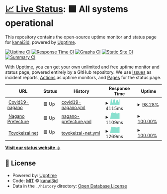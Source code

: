 # [📈 Live Status](https://kanai3id.github.io/upptime): <!--live status--> **🟩 All systems operational**

This repository contains the open-source uptime monitor and status page for [kanai3id](https://kanai3id.github.io/upptime), powered by [Upptime](https://github.com/upptime/upptime).

[![Uptime CI](https://github.com/koj-co/upptime/workflows/Uptime%20CI/badge.svg)](https://github.com/koj-co/upptime/actions?query=workflow%3A%22Uptime+CI%22)
[![Response Time CI](https://github.com/koj-co/upptime/workflows/Response%20Time%20CI/badge.svg)](https://github.com/koj-co/upptime/actions?query=workflow%3A%22Response+Time+CI%22)
[![Graphs CI](https://github.com/koj-co/upptime/workflows/Graphs%20CI/badge.svg)](https://github.com/koj-co/upptime/actions?query=workflow%3A%22Graphs+CI%22)
[![Static Site CI](https://github.com/koj-co/upptime/workflows/Static%20Site%20CI/badge.svg)](https://github.com/koj-co/upptime/actions?query=workflow%3A%22Static+Site+CI%22)
[![Summary CI](https://github.com/koj-co/upptime/workflows/Summary%20CI/badge.svg)](https://github.com/koj-co/upptime/actions?query=workflow%3A%22Summary+CI%22)

With [Upptime](https://upptime.js.org), you can get your own unlimited and free uptime monitor and status page, powered entirely by a GitHub repository. We use [Issues](https://github.com/kanai3id/upptime/issues) as incident reports, [Actions](https://github.com/kanai3id/upptime/actions) as uptime monitors, and [Pages](https://kanai3id.github.io/upptime) for the status page.

<!--start: status pages-->
<!-- This summary is generated by Upptime (https://github.com/upptime/upptime) -->
<!-- Do not edit this manually, your changes will be overwritten -->
<!-- prettier-ignore -->
| URL | Status | History | Response Time | Uptime |
| --- | ------ | ------- | ------------- | ------ |
| <img alt="" src="https://favicons.githubusercontent.com/covid19-nagano.info" height="13"> [Covid19-nagano](https://covid19-nagano.info) | 🟩 Up | [covid19-nagano.yml](https://github.com/kanai3id/upptime/commits/HEAD/history/covid19-nagano.yml) | <details><summary><img alt="Response time graph" src="./graphs/covid19-nagano/response-time-week.png" height="20"> 4115ms</summary><br><a href="https://kanai3id.github.io/upptime/history/covid19-nagano"><img alt="Response time 1954" src="https://img.shields.io/endpoint?url=https%3A%2F%2Fraw.githubusercontent.com%2Fkanai3id%2Fupptime%2FHEAD%2Fapi%2Fcovid19-nagano%2Fresponse-time.json"></a><br><a href="https://kanai3id.github.io/upptime/history/covid19-nagano"><img alt="24-hour response time 2630" src="https://img.shields.io/endpoint?url=https%3A%2F%2Fraw.githubusercontent.com%2Fkanai3id%2Fupptime%2FHEAD%2Fapi%2Fcovid19-nagano%2Fresponse-time-day.json"></a><br><a href="https://kanai3id.github.io/upptime/history/covid19-nagano"><img alt="7-day response time 4115" src="https://img.shields.io/endpoint?url=https%3A%2F%2Fraw.githubusercontent.com%2Fkanai3id%2Fupptime%2FHEAD%2Fapi%2Fcovid19-nagano%2Fresponse-time-week.json"></a><br><a href="https://kanai3id.github.io/upptime/history/covid19-nagano"><img alt="30-day response time 2634" src="https://img.shields.io/endpoint?url=https%3A%2F%2Fraw.githubusercontent.com%2Fkanai3id%2Fupptime%2FHEAD%2Fapi%2Fcovid19-nagano%2Fresponse-time-month.json"></a><br><a href="https://kanai3id.github.io/upptime/history/covid19-nagano"><img alt="1-year response time 1954" src="https://img.shields.io/endpoint?url=https%3A%2F%2Fraw.githubusercontent.com%2Fkanai3id%2Fupptime%2FHEAD%2Fapi%2Fcovid19-nagano%2Fresponse-time-year.json"></a></details> | <details><summary><a href="https://kanai3id.github.io/upptime/history/covid19-nagano">98.28%</a></summary><a href="https://kanai3id.github.io/upptime/history/covid19-nagano"><img alt="All-time uptime 97.22%" src="https://img.shields.io/endpoint?url=https%3A%2F%2Fraw.githubusercontent.com%2Fkanai3id%2Fupptime%2FHEAD%2Fapi%2Fcovid19-nagano%2Fuptime.json"></a><br><a href="https://kanai3id.github.io/upptime/history/covid19-nagano"><img alt="24-hour uptime 100.00%" src="https://img.shields.io/endpoint?url=https%3A%2F%2Fraw.githubusercontent.com%2Fkanai3id%2Fupptime%2FHEAD%2Fapi%2Fcovid19-nagano%2Fuptime-day.json"></a><br><a href="https://kanai3id.github.io/upptime/history/covid19-nagano"><img alt="7-day uptime 98.28%" src="https://img.shields.io/endpoint?url=https%3A%2F%2Fraw.githubusercontent.com%2Fkanai3id%2Fupptime%2FHEAD%2Fapi%2Fcovid19-nagano%2Fuptime-week.json"></a><br><a href="https://kanai3id.github.io/upptime/history/covid19-nagano"><img alt="30-day uptime 93.72%" src="https://img.shields.io/endpoint?url=https%3A%2F%2Fraw.githubusercontent.com%2Fkanai3id%2Fupptime%2FHEAD%2Fapi%2Fcovid19-nagano%2Fuptime-month.json"></a><br><a href="https://kanai3id.github.io/upptime/history/covid19-nagano"><img alt="1-year uptime 97.22%" src="https://img.shields.io/endpoint?url=https%3A%2F%2Fraw.githubusercontent.com%2Fkanai3id%2Fupptime%2FHEAD%2Fapi%2Fcovid19-nagano%2Fuptime-year.json"></a></details>
| <img alt="" src="https://favicons.githubusercontent.com/www.pref.nagano.lg.jp" height="13"> [Nagano Prefecture](https://www.pref.nagano.lg.jp) | 🟩 Up | [nagano-prefecture.yml](https://github.com/kanai3id/upptime/commits/HEAD/history/nagano-prefecture.yml) | <details><summary><img alt="Response time graph" src="./graphs/nagano-prefecture/response-time-week.png" height="20"> 1109ms</summary><br><a href="https://kanai3id.github.io/upptime/history/nagano-prefecture"><img alt="Response time 1029" src="https://img.shields.io/endpoint?url=https%3A%2F%2Fraw.githubusercontent.com%2Fkanai3id%2Fupptime%2FHEAD%2Fapi%2Fnagano-prefecture%2Fresponse-time.json"></a><br><a href="https://kanai3id.github.io/upptime/history/nagano-prefecture"><img alt="24-hour response time 1205" src="https://img.shields.io/endpoint?url=https%3A%2F%2Fraw.githubusercontent.com%2Fkanai3id%2Fupptime%2FHEAD%2Fapi%2Fnagano-prefecture%2Fresponse-time-day.json"></a><br><a href="https://kanai3id.github.io/upptime/history/nagano-prefecture"><img alt="7-day response time 1109" src="https://img.shields.io/endpoint?url=https%3A%2F%2Fraw.githubusercontent.com%2Fkanai3id%2Fupptime%2FHEAD%2Fapi%2Fnagano-prefecture%2Fresponse-time-week.json"></a><br><a href="https://kanai3id.github.io/upptime/history/nagano-prefecture"><img alt="30-day response time 1043" src="https://img.shields.io/endpoint?url=https%3A%2F%2Fraw.githubusercontent.com%2Fkanai3id%2Fupptime%2FHEAD%2Fapi%2Fnagano-prefecture%2Fresponse-time-month.json"></a><br><a href="https://kanai3id.github.io/upptime/history/nagano-prefecture"><img alt="1-year response time 1029" src="https://img.shields.io/endpoint?url=https%3A%2F%2Fraw.githubusercontent.com%2Fkanai3id%2Fupptime%2FHEAD%2Fapi%2Fnagano-prefecture%2Fresponse-time-year.json"></a></details> | <details><summary><a href="https://kanai3id.github.io/upptime/history/nagano-prefecture">100.00%</a></summary><a href="https://kanai3id.github.io/upptime/history/nagano-prefecture"><img alt="All-time uptime 100.00%" src="https://img.shields.io/endpoint?url=https%3A%2F%2Fraw.githubusercontent.com%2Fkanai3id%2Fupptime%2FHEAD%2Fapi%2Fnagano-prefecture%2Fuptime.json"></a><br><a href="https://kanai3id.github.io/upptime/history/nagano-prefecture"><img alt="24-hour uptime 100.00%" src="https://img.shields.io/endpoint?url=https%3A%2F%2Fraw.githubusercontent.com%2Fkanai3id%2Fupptime%2FHEAD%2Fapi%2Fnagano-prefecture%2Fuptime-day.json"></a><br><a href="https://kanai3id.github.io/upptime/history/nagano-prefecture"><img alt="7-day uptime 100.00%" src="https://img.shields.io/endpoint?url=https%3A%2F%2Fraw.githubusercontent.com%2Fkanai3id%2Fupptime%2FHEAD%2Fapi%2Fnagano-prefecture%2Fuptime-week.json"></a><br><a href="https://kanai3id.github.io/upptime/history/nagano-prefecture"><img alt="30-day uptime 100.00%" src="https://img.shields.io/endpoint?url=https%3A%2F%2Fraw.githubusercontent.com%2Fkanai3id%2Fupptime%2FHEAD%2Fapi%2Fnagano-prefecture%2Fuptime-month.json"></a><br><a href="https://kanai3id.github.io/upptime/history/nagano-prefecture"><img alt="1-year uptime 100.00%" src="https://img.shields.io/endpoint?url=https%3A%2F%2Fraw.githubusercontent.com%2Fkanai3id%2Fupptime%2FHEAD%2Fapi%2Fnagano-prefecture%2Fuptime-year.json"></a></details>
| <img alt="" src="https://favicons.githubusercontent.com/toyokeizai.net" height="13"> [Toyokeizai net](https://toyokeizai.net/sp/visual/tko/covid19/) | 🟩 Up | [toyokeizai-net.yml](https://github.com/kanai3id/upptime/commits/HEAD/history/toyokeizai-net.yml) | <details><summary><img alt="Response time graph" src="./graphs/toyokeizai-net/response-time-week.png" height="20"> 1269ms</summary><br><a href="https://kanai3id.github.io/upptime/history/toyokeizai-net"><img alt="Response time 1116" src="https://img.shields.io/endpoint?url=https%3A%2F%2Fraw.githubusercontent.com%2Fkanai3id%2Fupptime%2FHEAD%2Fapi%2Ftoyokeizai-net%2Fresponse-time.json"></a><br><a href="https://kanai3id.github.io/upptime/history/toyokeizai-net"><img alt="24-hour response time 1370" src="https://img.shields.io/endpoint?url=https%3A%2F%2Fraw.githubusercontent.com%2Fkanai3id%2Fupptime%2FHEAD%2Fapi%2Ftoyokeizai-net%2Fresponse-time-day.json"></a><br><a href="https://kanai3id.github.io/upptime/history/toyokeizai-net"><img alt="7-day response time 1269" src="https://img.shields.io/endpoint?url=https%3A%2F%2Fraw.githubusercontent.com%2Fkanai3id%2Fupptime%2FHEAD%2Fapi%2Ftoyokeizai-net%2Fresponse-time-week.json"></a><br><a href="https://kanai3id.github.io/upptime/history/toyokeizai-net"><img alt="30-day response time 1154" src="https://img.shields.io/endpoint?url=https%3A%2F%2Fraw.githubusercontent.com%2Fkanai3id%2Fupptime%2FHEAD%2Fapi%2Ftoyokeizai-net%2Fresponse-time-month.json"></a><br><a href="https://kanai3id.github.io/upptime/history/toyokeizai-net"><img alt="1-year response time 1116" src="https://img.shields.io/endpoint?url=https%3A%2F%2Fraw.githubusercontent.com%2Fkanai3id%2Fupptime%2FHEAD%2Fapi%2Ftoyokeizai-net%2Fresponse-time-year.json"></a></details> | <details><summary><a href="https://kanai3id.github.io/upptime/history/toyokeizai-net">100.00%</a></summary><a href="https://kanai3id.github.io/upptime/history/toyokeizai-net"><img alt="All-time uptime 100.00%" src="https://img.shields.io/endpoint?url=https%3A%2F%2Fraw.githubusercontent.com%2Fkanai3id%2Fupptime%2FHEAD%2Fapi%2Ftoyokeizai-net%2Fuptime.json"></a><br><a href="https://kanai3id.github.io/upptime/history/toyokeizai-net"><img alt="24-hour uptime 100.00%" src="https://img.shields.io/endpoint?url=https%3A%2F%2Fraw.githubusercontent.com%2Fkanai3id%2Fupptime%2FHEAD%2Fapi%2Ftoyokeizai-net%2Fuptime-day.json"></a><br><a href="https://kanai3id.github.io/upptime/history/toyokeizai-net"><img alt="7-day uptime 100.00%" src="https://img.shields.io/endpoint?url=https%3A%2F%2Fraw.githubusercontent.com%2Fkanai3id%2Fupptime%2FHEAD%2Fapi%2Ftoyokeizai-net%2Fuptime-week.json"></a><br><a href="https://kanai3id.github.io/upptime/history/toyokeizai-net"><img alt="30-day uptime 100.00%" src="https://img.shields.io/endpoint?url=https%3A%2F%2Fraw.githubusercontent.com%2Fkanai3id%2Fupptime%2FHEAD%2Fapi%2Ftoyokeizai-net%2Fuptime-month.json"></a><br><a href="https://kanai3id.github.io/upptime/history/toyokeizai-net"><img alt="1-year uptime 100.00%" src="https://img.shields.io/endpoint?url=https%3A%2F%2Fraw.githubusercontent.com%2Fkanai3id%2Fupptime%2FHEAD%2Fapi%2Ftoyokeizai-net%2Fuptime-year.json"></a></details>

<!--end: status pages-->

[**Visit our status website →**](https://kanai3id.github.io/upptime)

## 📄 License

- Powered by: [Upptime](https://github.com/upptime/upptime)
- Code: [MIT](./LICENSE) © [kanai3id](https://kanai3id.github.io/upptime)
- Data in the `./history` directory: [Open Database License](https://opendatacommons.org/licenses/odbl/1-0/)
